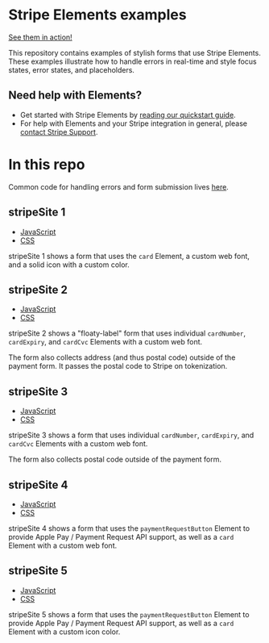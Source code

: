 # Stripe Elements examples

[See them in action!](https://stripe.github.io/elements-examples)

This repository contains examples of stylish forms that use Stripe Elements. These examples illustrate how to handle errors in real-time and style focus states, error states, and placeholders.

## Need help with Elements?

- Get started with Stripe Elements by [reading our quickstart guide](https://stripe.com/docs/stripe-js/elements/quickstart).
- For help with Elements and your Stripe integration in general, please [contact Stripe Support](https://support.stripe.com/).


# In this repo

Common code for handling errors and form submission lives [here](js/index.js).

## stripeSite 1

- [JavaScript](js/example1.js)
- [CSS](css/example1.css)

stripeSite 1 shows a form that uses the `card` Element, a custom web font, and a solid icon with a custom color.

## stripeSite 2

- [JavaScript](js/example2.js)
- [CSS](css/example2.css)

stripeSite 2 shows a "floaty-label" form that uses individual `cardNumber`, `cardExpiry`, and `cardCvc` Elements with a custom web font.

The form also collects address (and thus postal code) outside of the payment form. It passes the postal code to Stripe on tokenization.

## stripeSite 3

- [JavaScript](js/example3.js)
- [CSS](css/example3.css)

stripeSite 3 shows a form that uses individual `cardNumber`, `cardExpiry`, and `cardCvc` Elements with a custom web font.

The form also collects postal code outside of the payment form.

## stripeSite 4

- [JavaScript](js/example4.js)
- [CSS](css/example4.css)

stripeSite 4 shows a form that uses the `paymentRequestButton` Element to provide
Apple Pay / Payment Request API support, as well as a `card` Element with a
custom web font.

## stripeSite 5

- [JavaScript](js/dciStripe.js)
- [CSS](css/dciStripe.css)

stripeSite 5 shows a form that uses the `paymentRequestButton` Element to provide
Apple Pay / Payment Request API support, as well as a `card` Element with a
custom icon color.
